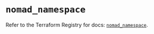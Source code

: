 # `nomad_namespace`

Refer to the Terraform Registry for docs: [`nomad_namespace`](https://registry.terraform.io/providers/hashicorp/nomad/2.5.1/docs/resources/namespace).
